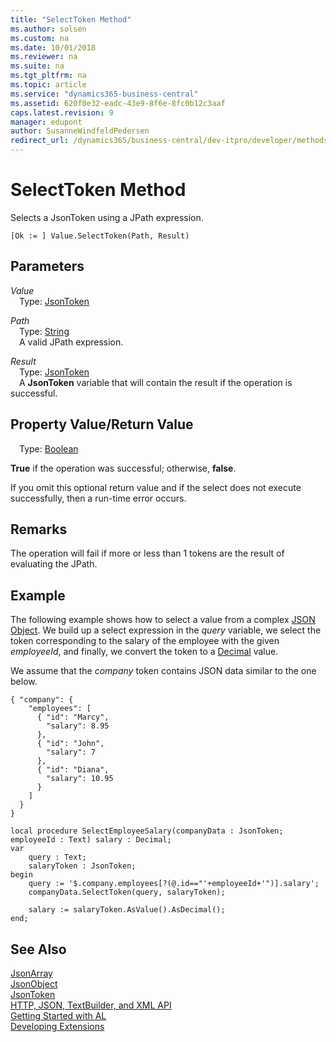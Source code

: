 ```yaml
---
title: "SelectToken Method"
ms.author: solsen
ms.custom: na
ms.date: 10/01/2018
ms.reviewer: na
ms.suite: na
ms.tgt_pltfrm: na
ms.topic: article
ms.service: "dynamics365-business-central"
ms.assetid: 620f0e32-eadc-43e9-8f6e-8fc0b12c3aaf
caps.latest.revision: 9
manager: edupont
author: SusanneWindfeldPedersen
redirect_url: /dynamics365/business-central/dev-itpro/developer/methods-auto/library
---
```

<!--This topic is deprected, see redirection URL-->

 

# SelectToken Method
Selects a JsonToken using a JPath expression.

```
[Ok := ] Value.SelectToken(Path, Result)
```

## Parameters
*Value*  
&emsp;Type: [JsonToken](jsontoken-class.md)  

*Path*  
&emsp;Type: [String](../datatypes/devenv-text-data-type.md)  
&emsp;A valid JPath expression.

*Result*  
&emsp;Type: [JsonToken](jsontoken-class.md)  
&emsp;A **JsonToken** variable that will contain the result if the operation is successful.

## Property Value/Return Value
&emsp;Type: [Boolean](../datatypes/devenv-boolean-data-type.md)

**True** if the operation was successful; otherwise, **false**.

If you omit this optional return value and if the select does not execute successfully, then a run-time error occurs.

## Remarks
The operation will fail if more or less than 1 tokens are the result of evaluating the JPath.

## Example
The following example shows how to select a value from a complex [JSON Object](jsonobject-class.md).
We build up a select expression in the *query* variable, we select the token corresponding to the salary of the employee with the given *employeeId*, and finally, we convert the token to a [Decimal](../datatypes/devenv-decimal-data-type.md) value.

We assume that the *company* token contains JSON data similar to the one below.

```
{ "company": {
    "employees": [
      { "id": "Marcy",
        "salary": 8.95
      },
      { "id": "John",
        "salary": 7
      },
      { "id": "Diana",
        "salary": 10.95
      }
    ]
  }
}
```

```
local procedure SelectEmployeeSalary(companyData : JsonToken; employeeId : Text) salary : Decimal;
var
    query : Text;
    salaryToken : JsonToken;
begin
    query := '$.company.employees[?(@.id=="'+employeeId+'")].salary';
    companyData.SelectToken(query, salaryToken);

    salary := salaryToken.AsValue().AsDecimal();    
end;

```
## See Also
[JsonArray](jsonarray-class.md)  
[JsonObject](jsonobject-class.md)  
[JsonToken](jsontoken-class.md)  
[HTTP, JSON, TextBuilder, and XML API](../devenv-restapi-overview.md)  
[Getting Started with AL](../devenv-get-started.md)  
[Developing Extensions](../devenv-dev-overview.md)
